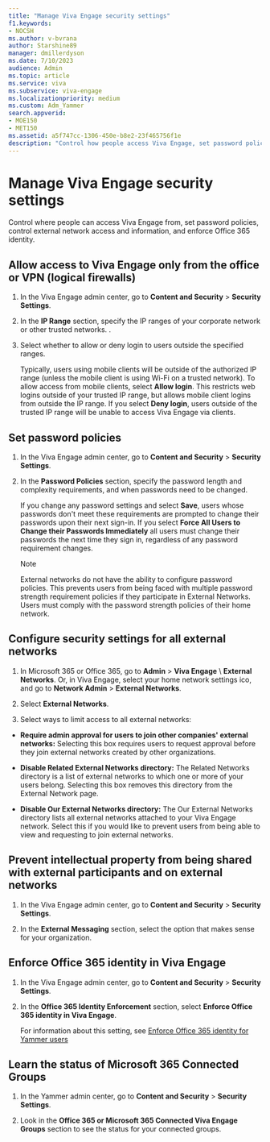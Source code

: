 ```yaml
---
title: "Manage Viva Engage security settings"
f1.keywords:
- NOCSH
ms.author: v-bvrana
author: Starshine89
manager: dmillerdyson
ms.date: 7/10/2023
audience: Admin
ms.topic: article
ms.service: viva
ms.subservice: viva-engage
ms.localizationpriority: medium
ms.custom: Adm_Yammer
search.appverid: 
- MOE150
- MET150
ms.assetid: a5f747cc-1306-450e-b8e2-23f465756f1e
description: "Control how people access Viva Engage, set password policies, control who can create external networks, and enforce Office 365 identity."
---
```


# Manage Viva Engage security settings

Control where people can access Viva Engage from, set password policies, control external network access and information, and enforce Office 365 identity.
  
## Allow access to Viva Engage only from the office or VPN (logical firewalls)

1. In the Viva Engage admin center, go to **Content and Security** \> **Security Settings**.

2. In the **IP Range** section, specify the IP ranges of your corporate network or other trusted networks. .

3. Select whether to allow or deny login to users outside the specified ranges.

    Typically, users using mobile clients will be outside of the authorized IP range (unless the mobile client is using Wi-Fi on a trusted network). To allow access from mobile clients, select **Allow login**. This restricts web logins outside of your trusted IP range, but allows mobile client logins from outside the IP range. If you select **Deny login**, users outside of the trusted IP range will be unable to access Viva Engage via clients.

## Set password policies

1. In the Viva Engage admin center, go to **Content and Security** \> **Security Settings**.

2. In the **Password Policies** section, specify the password length and complexity requirements, and when passwords need to be changed.

    If you change any password settings and select **Save**, users whose passwords don't meet these requirements are prompted to change their passwords upon their next sign-in. If you select **Force All Users to Change their Passwords Immediately** all users must change their passwords the next time they sign in, regardless of any password requirement changes.

    > [!NOTE]
    > External networks do not have the ability to configure password policies. This prevents users from being faced with multiple password strength requirement policies if they participate in External Networks. Users must comply with the password strength policies of their home network.
  
## Configure security settings for all external networks

1. In Microsoft 365 or Office 365, go to **Admin** \> **Viva Engage** \ **External Networks**. Or, in Viva Engage, select your home network settings ico, and go to **Network Admin** \> **External Networks**.

2. Select **External Networks**.
  
3. Select ways to limit access to all external networks:

- **Require admin approval for users to join other companies' external networks:** Selecting this box requires users to request approval before they join external networks created by other organizations.

- **Disable Related External Networks directory:** The Related Networks directory is a list of external networks to which one or more of your users belong. Selecting this box removes this directory from the External Network page.

- **Disable Our External Networks directory:** The Our External Networks directory lists all external networks attached to your Viva Engage network. Select this if you would like to prevent users from being able to view and requesting to join external networks.
  
## Prevent intellectual property from being shared with external participants and on external networks

1. In the Viva Engage admin center, go to **Content and Security** \> **Security Settings**.

2. In the **External Messaging** section, select the option that makes sense for your organization.

## Enforce Office 365 identity in Viva Engage

1. In the Viva Engage admin center, go to **Content and Security** \> **Security Settings**.

2. In the **Office 365 Identity Enforcement** section, select **Enforce Office 365 identity in Viva Engage**.

    For information about this setting, see [Enforce Office 365 identity for Yammer users](../configure-your-viva-engage-network/enforce-office-365-identity.md)

## Learn the status of Microsoft 365 Connected Groups

1. In the Yammer admin center, go to **Content and Security** \> **Security Settings**.

2. Look in the **Office 365 or Microsoft 365 Connected Viva Engage Groups** section to see the status for your connected groups.
